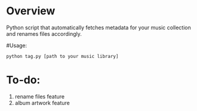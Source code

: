 # Overview
Python script that automatically fetches metadata for your music collection and renames files accordingly.

#Usage: 
```
python tag.py [path to your music library]
```

# To-do:
1. rename files feature
2. album artwork feature
